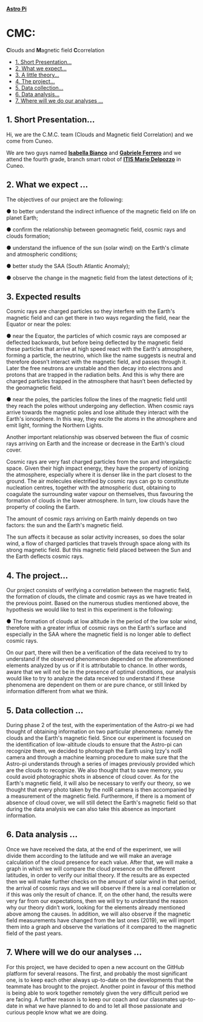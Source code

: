 [**Astro Pi**](https://astro-pi.org/)

# CMC:
**C**louds and **M**agnetic field **C**correlation

- [1. Short Presentation...](#1-Short-Presentation)
- [2. What we expect...](#2-What-we-expect)
- [3. A little theory...](#3-A-little-theory)
- [4. The project...](#4-The-project)
- [5. Data collection...](#5-Data-collection)
- [6. Data analysis...](#6-Data-analysis)
- [7. Where will we do our analyses ...](#7-Where-will-we-do-our-analyses)


## 1. Short Presentation...
Hi, we are the C.M.C. team (Clouds and Magnetic field Correlation) and we
come from Cuneo.

We are two guys named [**Isabella Bianco**](https://github.com/IsabellaBianco) and [**Gabriele Ferrero**](https://github.com/GabrieleFerrero) and we attend
the fourth grade, branch smart robot of [**ITIS Mario Delpozzo**](https://www.itiscuneo.gov.it/) in Cuneo.
 
## 2. What we expect ...
The objectives of our project are the following:

● to better understand the indirect influence of the magnetic field on life
  on planet Earth;
  
● confirm the relationship between geomagnetic field, cosmic rays and
  clouds formation;
  
● understand the influence of the sun (solar wind) on the Earth's climate
  and atmospheric conditions;
  
● better study the SAA (South Atlantic Anomaly);

● observe the change in the magnetic field from the latest detections of it;

## 3. Expected results
Cosmic rays are charged particles so they interfere with the Earth's magnetic
field and can get there in two ways regarding the field, near the Equator or
near the poles:

● near the Equator, the particles of which cosmic rays are composed ar deflected backwards, but before being deflected by the magnetic field these particles that  arrive at high speed react with the Earth's atmosphere, forming a particle, the neutrino, which like the name suggests is neutral and therefore doesn’t interact with the magnetic field, and passes through it. Later the free neutrons are unstable and then decay into electrons and protons that are trapped in the radiation belts. And this is why there are charged particles trapped in the atmosphere that hasn’t been deflected by the geomagnetic field.
  
● near the poles, the particles follow the lines of the magnetic field until they reach the poles without undergoing any deflection. When cosmic rays arrive towards the magnetic poles and lose altitude they interact with the Earth's ionosphere. In this way, they excite the atoms in the atmosphere and emit light, forming the Northern Lights.
  
Another important relationship was observed between the flux of cosmic rays
arriving on Earth and the increase or decrease in the Earth's cloud cover.

Cosmic rays are very fast charged particles from the sun and intergalactic
space. Given their high impact energy, they have the property of ionizing the
atmosphere, especially where it is denser like in the part closest to the ground.
The air molecules electrified by cosmic rays can go to constitute nucleation
centres, together with the atmospheric dust, obtaining to coagulate the
surrounding water vapour on themselves, thus favouring the formation of
clouds in the lower atmosphere. In turn, low clouds have the property of
cooling the Earth.

The amount of cosmic rays arriving on Earth mainly depends on two factors:
the sun and the Earth's magnetic field.

The sun affects it because as solar activity increases, so does the solar wind, a
flow of charged particles that travels through space along with its strong
magnetic field. But this magnetic field placed between the Sun and the Earth
deflects cosmic rays.

## 4. The project...
Our project consists of verifying a correlation between the magnetic field, the
formation of clouds, the climate and cosmic rays as we have treated in the
previous point.
Based on the numerous studies mentioned above, the hypothesis we would
like to test in this experiment is the following:

● The formation of clouds at low altitude in the period of the low solar wind, therefore with a greater influx of cosmic rays on the Earth's surface and            especially in the SAA where the magnetic field is no longer able to deflect cosmic rays.

On our part, there will then be a verification of the data received to try to
understand if the observed phenomenon depended on the aforementioned
elements analyzed by us or if it is attributable to chance.
In other words, aware that we will not be in the presence of optimal conditions,
our analysis would like to try to analyze the data received to understand if
these phenomena are dependent on them or are pure chance, or still linked
by information different from what we think.

## 5. Data collection ...
During phase 2 of the test, with the experimentation of the Astro-pi we had
thought of obtaining information on two particular phenomena: namely the
clouds and the Earth's magnetic field.
Since our experiment is focused on the identification of low-altitude clouds to
ensure that the Astro-pi can recognize them, we decided to photograph the
Earth using Izzy's noIR camera and through a machine learning procedure to
make sure that the Astro-pi understands through a series of images
previously provided which are the clouds to recognize.
We also thought that to save memory, you could avoid photographic shots in
absence of cloud cover.
As for the Earth's magnetic field, it will also be necessary to verify our theory,
so we thought that every photo taken by the noIR camera is then
accompanied by a measurement of the magnetic field.
Furthermore, if there is a moment of absence of cloud cover, we will still detect
the Earth's magnetic field so that during the data analysis we can also take
this absence as important information.

## 6. Data analysis ...
Once we have received the data, at the end of the experiment, we will divide
them according to the latitude and we will make an average calculation of the
cloud presence for each value.
After that, we will make a graph in which we will compare the cloud presence
on the different latitudes, in order to verify our initial theory.
If the results are as expected then we will make further checks on the amount
of solar wind in that period, the arrival of cosmic rays and we will observe if
there is a real correlation or if this was only the result of chance.
If, on the other hand, the results were very far from our expectations, then we
will try to understand the reason why our theory didn’t work, looking for the
elements already mentioned above among the causes.
In addition, we will also observe if the magnetic field measurements have
changed from the last ones (2019), we will import them into a graph and
observe the variations of it compared to the magnetic field of the past years.

## 7. Where will we do our analyses ...
For this project, we have decided to open a new account on the GitHub
platform for several reasons.
The first, and probably the most significant one, is to keep each other always
up-to-date on the developments that the teammate has brought to the
project. Another point in favour of this method is being able to work together
remotely given the very difficult period we are facing.
A further reason is to keep our coach and our classmates up-to-date in what
we have planned to do and to let all those passionate and curious people
know what we are doing.
